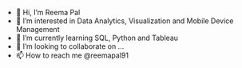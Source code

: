 - 👋 Hi, I’m Reema Pal
- 👀 I’m interested in Data Analytics, Visualization and Mobile Device Management
- 🌱 I’m currently learning SQL, Python and Tableau 
- 💞️ I’m looking to collaborate on ...
- 📫 How to reach me @reemapal91

<!---
reemapal91/reemapal91 is a ✨ special ✨ repository because its `README.md` (this file) appears on your GitHub profile.
You can click the Preview link to take a look at your changes.
--->
